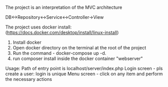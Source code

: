The project is an interpretation of the MVC architecture

DB<->Repository<->Service<->Controller->View

The project uses docker install: (https://docs.docker.com/desktop/install/linux-install)
1. Install docker
2. Open docker directory on the terminal at the root of the project
3. Run the command - docker-compose up -d.
4. run composer install inside the docker container "webserver"

Usage: 
Path of entry point is localhost/server/index.php
Login screen - pls create a user: login is unique
Menu screen - click on any item and perform the necessary actions
